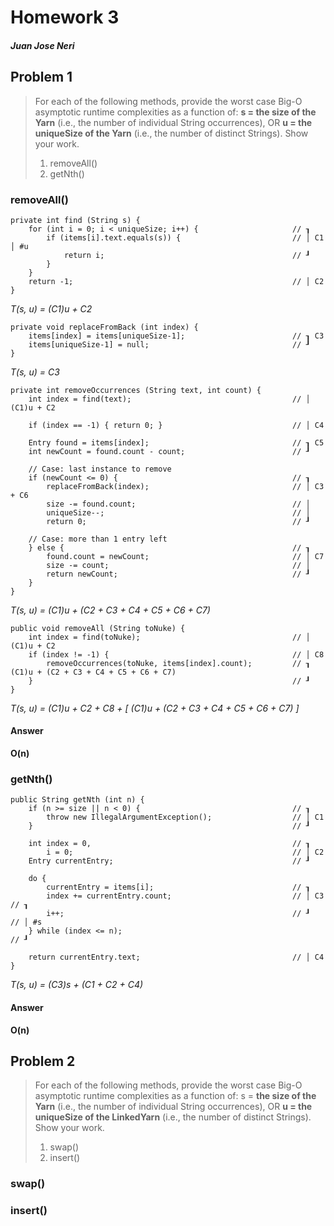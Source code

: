 # Homework 3
#### *Juan Jose Neri*

## Problem 1
> For each of the following methods, provide the worst case Big-O asymptotic runtime complexities as a function of: **s = the size of the Yarn** (i.e., the number of individual String occurrences), OR **u = the uniqueSize of the Yarn** (i.e., the number of distinct Strings). Show your work.
> 1. removeAll()
> 2. getNth()

### removeAll()

    private int find (String s) {
        for (int i = 0; i < uniqueSize; i++) {                     // ┒
            if (items[i].text.equals(s)) {                         // │ C1  │ #u
                return i;                                          // ┚
            }
        }
        return -1;                                                 // │ C2
    }

*T(s, u) = (C1)u + C2*

    private void replaceFromBack (int index) {
        items[index] = items[uniqueSize-1];                        // ┒ C3
        items[uniqueSize-1] = null;                                // ┚
    }

*T(s, u) = C3*

    private int removeOccurrences (String text, int count) {
        int index = find(text);                                    // │ (C1)u + C2

        if (index == -1) { return 0; }                             // │ C4

        Entry found = items[index];                                // ┒ C5
        int newCount = found.count - count;                        // ┚

        // Case: last instance to remove
        if (newCount <= 0) {                                       // ┒
            replaceFromBack(index);                                // │ C3 + C6
            size -= found.count;                                   // │
            uniqueSize--;                                          // │
            return 0;                                              // ┚

        // Case: more than 1 entry left
        } else {                                                   // ┒
            found.count = newCount;                                // │ C7
            size -= count;                                         // │
            return newCount;                                       // ┚
        }
    }

*T(s, u) = (C1)u + (C2 + C3 + C4 + C5 + C6 + C7)*

    public void removeAll (String toNuke) {
        int index = find(toNuke);                                  // │ (C1)u + C2
        if (index != -1) {                                         // │ C8
            removeOccurrences(toNuke, items[index].count);         // ┒ (C1)u + (C2 + C3 + C4 + C5 + C6 + C7)
        }                                                          // ┚
    }
*T(s, u) = (C1)u + C2 + C8 + [ (C1)u + (C2 + C3 + C4 + C5 + C6 + C7) ]*
#### Answer
 **O(n)**

### getNth()

    public String getNth (int n) {
        if (n >= size || n < 0) {                                  // ┒
            throw new IllegalArgumentException();                  // │ C1
        }                                                          // ┚

        int index = 0,                                             // ┒
            i = 0;                                                 // │ C2
        Entry currentEntry;                                        // ┚

        do {
            currentEntry = items[i];                               // ┒
            index += currentEntry.count;                           // │ C3  // ┒
            i++;                                                   // ┚     // │ #s
        } while (index <= n);                                               // ┚

        return currentEntry.text;                                  // │ C4
    }

*T(s, u) = (C3)s + (C1 + C2 + C4)*
#### Answer
 **O(n)**

 ## Problem 2
 >  For each of the following methods, provide the worst case Big-O asymptotic runtime complexities as a function of: s = **the size of the Yarn** (i.e., the number of individual String occurrences), OR **u = the uniqueSize of the LinkedYarn** (i.e., the number of distinct Strings). Show your work.
 > 1. swap()
 > 2. insert()

### swap()

### insert()
